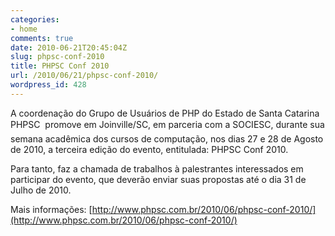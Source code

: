 ```yaml
---
categories:
- home
comments: true
date: 2010-06-21T20:45:04Z
slug: phpsc-conf-2010
title: PHPSC Conf 2010
url: /2010/06/21/phpsc-conf-2010/
wordpress_id: 428
---
```


A coordenação do Grupo de Usuários de PHP do Estado de Santa Catarina  PHPSC  promove em Joinville/SC, em parceria com a SOCIESC, durante sua semana acadêmica dos cursos de computação, nos dias 27 e 28 de Agosto de 2010, a terceira edição do evento, entitulada: PHPSC Conf 2010.

Para tanto, faz a chamada de trabalhos à palestrantes interessados em participar do evento, que deverão enviar suas propostas até o dia 31 de Julho de 2010.

Mais informações: [http://www.phpsc.com.br/2010/06/phpsc-conf-2010/](http://www.phpsc.com.br/2010/06/phpsc-conf-2010/)

